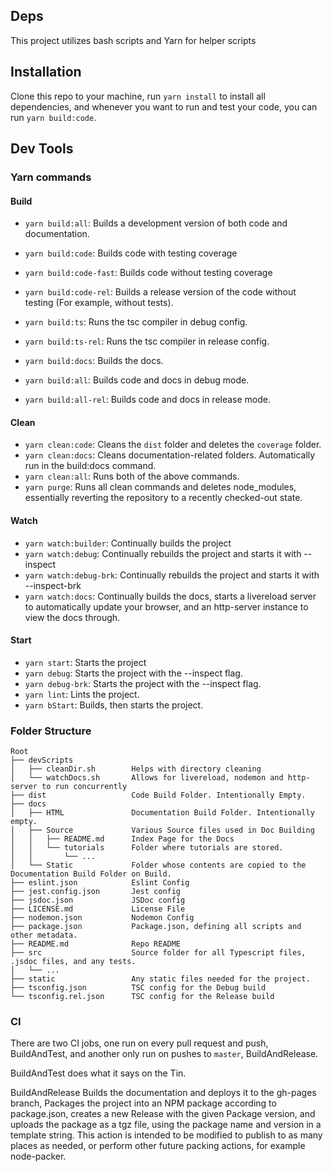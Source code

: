 ## Deps

This project utilizes bash scripts and Yarn for helper scripts

## Installation

Clone this repo to your machine, run `yarn install` to install all dependencies, and whenever you want to run and test your code, you can run `yarn build:code`.

## Dev Tools

### Yarn commands

#### Build
* `yarn build:all`: Builds a development version of both code and documentation.
* `yarn build:code`: Builds code with testing coverage
* `yarn build:code-fast`: Builds code without testing coverage
* `yarn build:code-rel`: Builds a release version of the code without testing (For example, without tests).


* `yarn build:ts`: Runs the tsc compiler in debug config.
* `yarn build:ts-rel`: Runs the tsc compiler in release config.
* `yarn build:docs`: Builds the docs.


* `yarn build:all`: Builds code and docs in debug mode.
* `yarn build:all-rel`: Builds code and docs in release mode.
    
#### Clean
* `yarn clean:code`: Cleans the `dist` folder and deletes the `coverage` folder.
* `yarn clean:docs`: Cleans documentation-related folders. Automatically run in the build:docs command.
* `yarn clean:all`: Runs both of the above commands.
* `yarn purge`: Runs all clean commands and deletes node_modules, essentially reverting the repository to a recently checked-out state.

#### Watch
* `yarn watch:builder`: Continually builds the project
* `yarn watch:debug`: Continually rebuilds the project and starts it with --inspect
* `yarn watch:debug-brk`: Continually rebuilds the project and starts it with --inspect-brk
* `yarn watch:docs`: Continually builds the docs, starts a livereload server to automatically update your browser, and an http-server instance to view the docs through.

#### Start
* `yarn start`: Starts the project
* `yarn debug`: Starts the project with the --inspect flag.
* `yarn debug-brk`: Starts the project with the --inspect flag.
* `yarn lint`: Lints the project.
* `yarn bStart`: Builds, then starts the project.

### Folder Structure

```
Root
├── devScripts
│   ├── cleanDir.sh        Helps with directory cleaning
│   └── watchDocs.sh       Allows for livereload, nodemon and http-server to run concurrently
├── dist                   Code Build Folder. Intentionally Empty.
├── docs
│   ├── HTML               Documentation Build Folder. Intentionally empty.
│   ├── Source             Various Source files used in Doc Building
│   │   ├── README.md      Index Page for the Docs
│   │   └── tutorials      Folder where tutorials are stored.
│   │       └── ...
│   └── Static             Folder whose contents are copied to the Documentation Build Folder on Build.
├── eslint.json            Eslint Config
├── jest.config.json       Jest config
├── jsdoc.json             JSDoc config
├── LICENSE.md             License File
├── nodemon.json           Nodemon Config
├── package.json           Package.json, defining all scripts and other metadata.
├── README.md              Repo README
├── src                    Source folder for all Typescript files, .jsdoc files, and any tests.
│   └── ...
├── static                 Any static files needed for the project.
├── tsconfig.json          TSC config for the Debug build
└── tsconfig.rel.json      TSC config for the Release build
```

### CI
There are two CI jobs, one run on every pull request and push, BuildAndTest, and another only run on pushes to `master`, BuildAndRelease.

BuildAndTest does what it says on the Tin.

BuildAndRelease Builds the documentation and deploys it to the gh-pages branch, Packages the project into an NPM package according to package.json, creates a new Release with the given Package version, and uploads the package as a tgz file, using the package name and version in a template string. This action is intended to be modified to publish to as many places as needed, or perform other future packing actions, for example node-packer.
